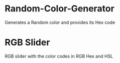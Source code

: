# Random-Color-Generator

Generates a Random color and provides its Hex code

# RGB Slider

RGB slider with the color codes in RGB Hex and HSL
